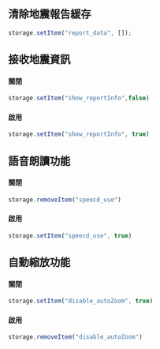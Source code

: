 ## 清除地震報告緩存
```js
storage.setItem("report_data", []);
```

## 接收地震資訊
#### 關閉
```js
storage.setItem("show_reportInfo",false)
```
#### 啟用
```js
storage.setItem("show_reportInfo", true)
```

## 語音朗讀功能
#### 關閉
```js
storage.removeItem("speecd_use")
```
#### 啟用
```js
storage.setItem("speecd_use", true)
```

## 自動縮放功能
#### 關閉
```js
storage.setItem("disable_autoZoom", true)
```
#### 啟用
```js
storage.removeItem("disable_autoZoom")
```
